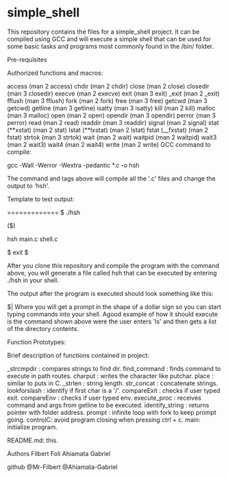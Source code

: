 # simple_shell

This repository contains the files for a simple_shell project. It can be compiled using GCC and will execute a simple shell that can be used for some basic tasks and programs most commonly found in the /bin/ folder.

Pre-requisites

Authorized functions and macros:

access (man 2 access)
chdir (man 2 chdir)
close (man 2 close)
closedir (man 3 closedir)
execve (man 2 execve)
exit (man 3 exit)
\_exit (man 2 \_exit)
fflush (man 3 fflush)
fork (man 2 fork)
free (man 3 free)
getcwd (man 3 getcwd)
getline (man 3 getline)
isatty (man 3 isatty)
kill (man 2 kill)
malloc (man 3 malloc)
open (man 2 open)
opendir (man 3 opendir)
perror (man 3 perror)
read (man 2 read)
readdir (man 3 readdir)
signal (man 2 signal)
stat (**xstat) (man 2 stat)
lstat (**lxstat) (man 2 lstat)
fstat (\_\_fxstat) (man 2 fstat)
strtok (man 3 strtok)
wait (man 2 wait)
waitpid (man 2 waitpid)
wait3 (man 2 wait3)
wait4 (man 2 wait4)
write (man 2 write)
GCC command to compile:

gcc -Wall -Werror -Wextra -pedantic \*.c -o hsh

The command and tags above will compile all the '.c' files and change the output to 'hsh'.

Template to test output:

============= $ ./hsh

($)

hsh main.c shell.c

$ exit $

After you clone this repository and compile the program with the command above, you will generate a file called hsh that can be executed by entering ./hsh in your shell.

The output after the program is executed should look something like this:

$|
Where you will get a prompt in the shape of a dollar sign so you can start typing commands into your shell. Agood example of how it should execute is the command shown above were the user enters 'ls' and then gets a list of the directory contents.

Function Prototypes:

Brief description of functions contained in project:

\_strcmpdir : compares strings to find dir.
find_command : finds command to execute in path routes.
charput : writes the character like putchar.
place : similar to puts in C.
\_strlen : string length.
str_concat : concatenate strings.
lookforslash : identify if first char is a '/'.
compareExit : checks if user typed exit.
compareEnv : checks if user typed env.
execute_proc : receives command and args from getline to be executed.
identify_string : returns pointer with folder address.
prompt : infinite loop with fork to keep prompt going.
controlC: avoid program closing when pressing ctrl + c.
main: initialize program.

README.md: this.

Authors
Filbert Foli
Ahiamata Gabriel

github
@Mr-Filbert
@Ahiamata-Gabriel
